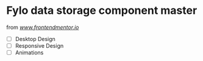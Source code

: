 # Fylo data storage component master

from *www.frontendmentor.io*

- [ ] Desktop Design
- [ ] Responsive Design
- [ ] Animations
